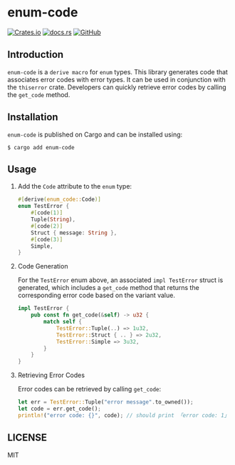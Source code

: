 # enum-code

[![Crates.io](https://img.shields.io/crates/v/enum-code)](https://crates.io/crates/enum-code)
[![docs.rs](https://img.shields.io/docsrs/enum-code/latest)](https://docs.rs/enum-code)
[![GitHub](https://img.shields.io/github/license/kunduin/enum-code)](https://github.com/Kunduin/enum-code)



## Introduction

`enum-code` is a `derive macro` for `enum` types. This library generates code that associates error codes with error types. It can be used in conjunction with the `thiserror` crate. Developers can quickly retrieve error codes by calling the `get_code` method.

## Installation

`enum-code` is published on Cargo and can be installed using:

```
$ cargo add enum-code
```

## Usage

1. Add the `Code` attribute to the `enum` type:

   ```rust
   #[derive(enum_code::Code)]
   enum TestError {
       #[code(1)]
       Tuple(String),
       #[code(2)]
       Struct { message: String },
       #[code(3)]
       Simple,
   }
   ```

2. Code Generation

   For the `TestError` enum above, an associated `impl TestError` struct is generated, which includes a `get_code` method that returns the corresponding error code based on the variant value.

   ```rust
   impl TestError {
       pub const fn get_code(&self) -> u32 {
           match self {
               TestError::Tuple(..) => 1u32,
               TestError::Struct { .. } => 2u32,
               TestError::Simple => 3u32,
           }
       }
   }
   ```

3. Retrieving Error Codes

   Error codes can be retrieved by calling `get_code`:

   ```rust
   let err = TestError::Tuple("error message".to_owned());
   let code = err.get_code();
   println!("error code: {}", code); // should print 「error code: 1」
   ```

## LICENSE

MIT